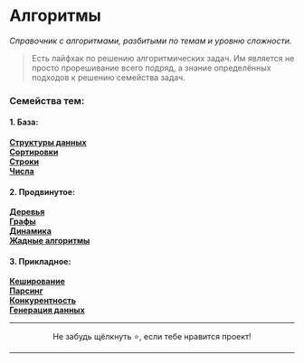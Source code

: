 # Алгоритмы
*Справочник с алгоритмами, разбитыми по темам и уровню сложности.*


> Есть лайфхак по решению алгоритмических задач. Им является не просто прорешивание всего подряд, а знание определённых подходов к решению семейства задач.

### Семейства тем:
#### 1. База:
**[Структуры данных](docs/dataStructures.md)**  
**[Сортировки](docs/inDev.md)**  
**[Строки](docs/inDev.md)**  
**[Числа](docs/inDev.md)**

#### 2. Продвинутое:
**[Деревья](docs/inDev.md)**  
**[Графы](docs/inDev.md)**  
**[Динамика](docs/inDev.md)**  
**[Жадные алгоритмы](docs/inDev.md)**

#### 3. Прикладное:
**[Кеширование](docs/inDev.md)**  
**[Парсинг](docs/inDev.md)**  
**[Конкурентность](docs/inDev.md)**  
**[Генерация данных](docs/inDev.md)**


---

<p align="center">Не забудь щёлкнуть ⭐, если тебе нравится проект!<p>

---

